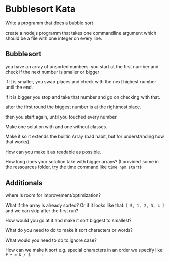 # Bubblesort Kata

Write a programm that does a bubble sort

create a nodejs programm that takes one commandline
argument which should be a file with one integer on every line.

## Bubblesort

you have an array of unsorted numbers. you start at the first number and check if the next
number is smaller or bigger

if it is smaller, you swap places and check with the next highest number until the end.

if it is bigger you stop and take that number and go on checking with that.

after the first round the biggest number is at the rightmost place.

then you start again, until you touched every number.

Make one solution with and one without classes.

Make it so it extends the builtin Array (bad habit, but for understanding how that works).

How can you make it as readable as possible.

How long does your solution take with bigger arrays? (I provided some in the ressources folder, try the time command like `time npm start`)

## Additionals

where is room for improvement/optimization?

What if the array is already sorted? Or if it looks like that: `[ 5, 1, 2, 3, 4 ]` and we can skip after the first run?

How would you go at it and make it sort biggest to smallest?

What do you need to do to make it sort characters or words?

What would you need to do to ignore case?

How can we make it sort e.g. special characters in an order we specify like: `# + = & / $ ! - :`
